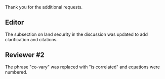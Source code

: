 Thank you for the additional requests.

## Editor

The subsection on land security in the discussion was updated to add
clarification and citations.

## Reviewer #2

The phrase "co-vary" was replaced with "is correlated" and equations were
numbered.
